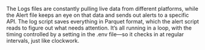 The Logs files are constantly pulling live data from different platforms, while the Alert file keeps an eye on that data and sends out alerts to a specific API. 
The log script saves everything in Parquet format, which the alert script reads to figure out what needs attention. 
It’s all running in a loop, with the timing controlled by a setting in the .env file—so it checks in at regular intervals, just like clockwork.
